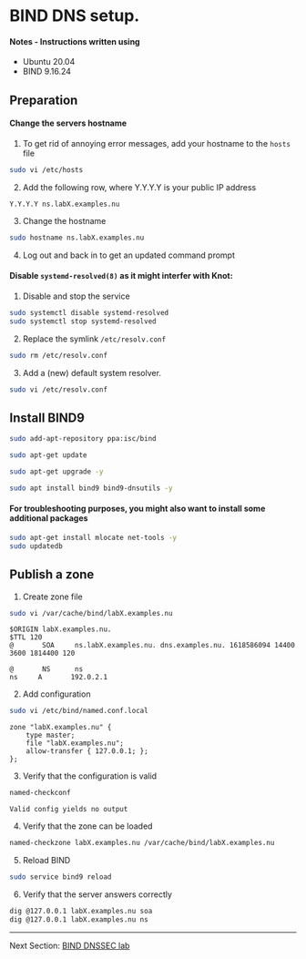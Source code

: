 #  BIND DNS setup.

#### Notes - Instructions written using

* Ubuntu 20.04
* BIND 9.16.24


## Preparation

#### Change the servers hostname

1. To get rid of annoying error messages, add your hostname to the `hosts` file

```bash
sudo vi /etc/hosts
```

2. Add the following row, where Y.Y.Y.Y is your public IP address
```
Y.Y.Y.Y ns.labX.examples.nu
```

3. Change the hostname
```bash
sudo hostname ns.labX.examples.nu
```

4. Log out and back in to get an updated command prompt

#### Disable `systemd-resolved(8)` as it might interfer with Knot:

1. Disable and stop the service
```bash
sudo systemctl disable systemd-resolved
sudo systemctl stop systemd-resolved
```

2. Replace the symlink `/etc/resolv.conf` 
```bash
sudo rm /etc/resolv.conf
```

3. Add a (new) default system resolver.
```bash
sudo vi /etc/resolv.conf
```


## Install BIND9
```bash
sudo add-apt-repository ppa:isc/bind
```
```bash
sudo apt-get update
```
```bash
sudo apt-get upgrade -y
```
```bash
sudo apt install bind9 bind9-dnsutils -y
```

#### For troubleshooting purposes, you might also want to install some additional packages
```bash
sudo apt-get install mlocate net-tools -y
sudo updatedb
```

## Publish a zone

1. Create zone file
```bash
sudo vi /var/cache/bind/labX.examples.nu
```
```
$ORIGIN labX.examples.nu.
$TTL 120
@       SOA     ns.labX.examples.nu. dns.examples.nu. 1618586094 14400 3600 1814400 120

@       NS      ns
ns     A       192.0.2.1
```

2. Add configuration
```bash
sudo vi /etc/bind/named.conf.local
```
```
zone "labX.examples.nu" {
    type master;
    file "labX.examples.nu";
    allow-transfer { 127.0.0.1; };
};
```

3. Verify that the configuration is valid
```bash
named-checkconf
```
	Valid config yields no output

4. Verify that the zone can be loaded
```bash
named-checkzone labX.examples.nu /var/cache/bind/labX.examples.nu
```

5. Reload BIND
```bash
sudo service bind9 reload
```

6. Verify that the server answers correctly
```bash
dig @127.0.0.1 labX.examples.nu soa
dig @127.0.0.1 labX.examples.nu ns
```

---
Next Section: [BIND DNSSEC lab](BIND-dnssec.md)
